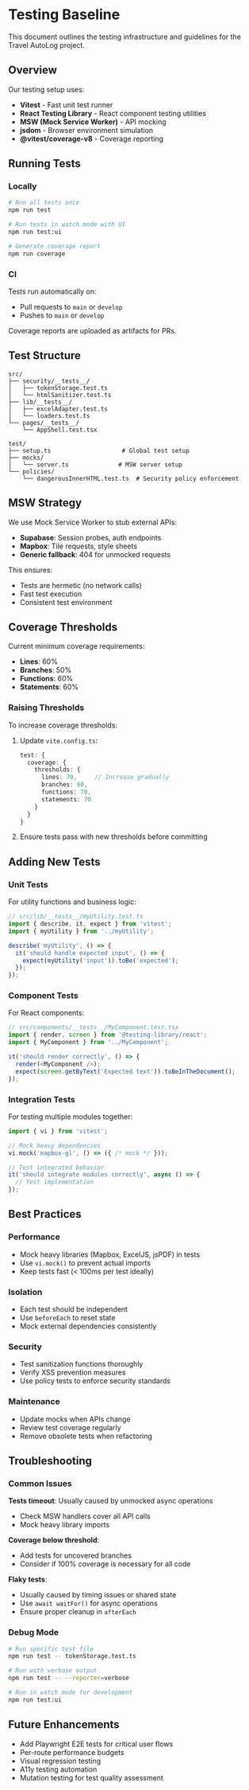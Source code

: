 # Testing Baseline

This document outlines the testing infrastructure and guidelines for the Travel AutoLog project.

## Overview

Our testing setup uses:
- **Vitest** - Fast unit test runner
- **React Testing Library** - React component testing utilities  
- **MSW (Mock Service Worker)** - API mocking
- **jsdom** - Browser environment simulation
- **@vitest/coverage-v8** - Coverage reporting

## Running Tests

### Locally

```bash
# Run all tests once
npm run test

# Run tests in watch mode with UI
npm run test:ui

# Generate coverage report
npm run coverage
```

### CI

Tests run automatically on:
- Pull requests to `main` or `develop`
- Pushes to `main` or `develop`

Coverage reports are uploaded as artifacts for PRs.

## Test Structure

```
src/
├── security/__tests__/
│   ├── tokenStorage.test.ts
│   └── htmlSanitizer.test.ts
├── lib/__tests__/
│   ├── excelAdapter.test.ts
│   └── loaders.test.ts
└── pages/__tests__/
    └── AppShell.test.tsx

test/
├── setup.ts                    # Global test setup
├── mocks/
│   └── server.ts              # MSW server setup
└── policies/
    └── dangerousInnerHTML.test.ts  # Security policy enforcement
```

## MSW Strategy

We use Mock Service Worker to stub external APIs:

- **Supabase**: Session probes, auth endpoints
- **Mapbox**: Tile requests, style sheets
- **Generic fallback**: 404 for unmocked requests

This ensures:
- Tests are hermetic (no network calls)
- Fast test execution
- Consistent test environment

## Coverage Thresholds

Current minimum coverage requirements:
- **Lines**: 60%
- **Branches**: 50% 
- **Functions**: 60%
- **Statements**: 60%

### Raising Thresholds

To increase coverage thresholds:

1. Update `vite.config.ts`:
   ```typescript
   test: {
     coverage: {
       thresholds: {
         lines: 70,     // Increase gradually
         branches: 60,
         functions: 70,
         statements: 70
       }
     }
   }
   ```

2. Ensure tests pass with new thresholds before committing

## Adding New Tests

### Unit Tests

For utility functions and business logic:

```typescript
// src/lib/__tests__/myUtility.test.ts
import { describe, it, expect } from 'vitest';
import { myUtility } from '../myUtility';

describe('myUtility', () => {
  it('should handle expected input', () => {
    expect(myUtility('input')).toBe('expected');
  });
});
```

### Component Tests

For React components:

```typescript
// src/components/__tests__/MyComponent.test.tsx
import { render, screen } from '@testing-library/react';
import { MyComponent } from '../MyComponent';

it('should render correctly', () => {
  render(<MyComponent />);
  expect(screen.getByText('Expected text')).toBeInTheDocument();
});
```

### Integration Tests

For testing multiple modules together:

```typescript
import { vi } from 'vitest';

// Mock heavy dependencies
vi.mock('mapbox-gl', () => ({ /* mock */ }));

// Test integrated behavior
it('should integrate modules correctly', async () => {
  // Test implementation
});
```

## Best Practices

### Performance
- Mock heavy libraries (Mapbox, ExcelJS, jsPDF) in tests
- Use `vi.mock()` to prevent actual imports
- Keep tests fast (< 100ms per test ideally)

### Isolation
- Each test should be independent
- Use `beforeEach` to reset state
- Mock external dependencies consistently

### Security
- Test sanitization functions thoroughly
- Verify XSS prevention measures
- Use policy tests to enforce security standards

### Maintenance
- Update mocks when APIs change
- Review test coverage regularly
- Remove obsolete tests when refactoring

## Troubleshooting

### Common Issues

**Tests timeout**: Usually caused by unmocked async operations
- Check MSW handlers cover all API calls
- Mock heavy library imports

**Coverage below threshold**: 
- Add tests for uncovered branches
- Consider if 100% coverage is necessary for all code

**Flaky tests**:
- Usually caused by timing issues or shared state
- Use `await waitFor()` for async operations
- Ensure proper cleanup in `afterEach`

### Debug Mode

```bash
# Run specific test file
npm run test -- tokenStorage.test.ts

# Run with verbose output
npm run test -- --reporter=verbose

# Run in watch mode for development
npm run test:ui
```

## Future Enhancements

- Add Playwright E2E tests for critical user flows
- Per-route performance budgets
- Visual regression testing
- A11y testing automation
- Mutation testing for test quality assessment